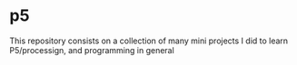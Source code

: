 # p5
This repository consists on a collection of many mini projects I did to learn P5/processign, and programming in general
